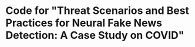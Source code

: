 # Code for "Threat Scenarios and Best Practices for Neural Fake News Detection: A Case Study on COVID"
